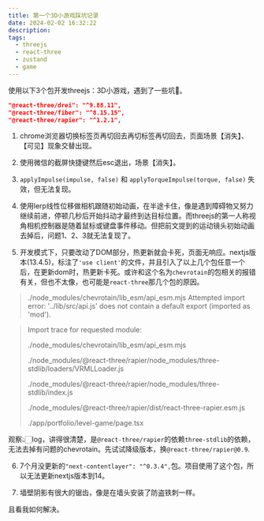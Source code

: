 ```yaml
---
title: 第一个3D小游戏踩坑记录
date: 2024-02-02 16:32:22
description: 
tags:
  - threejs
  - react-three
  - zustand
  - game
---
```


使用以下3个包开发threejs：3D小游戏，遇到了一些坑😤。

```json
"@react-three/drei": "^9.88.11",
"@react-three/fiber": "^8.15.15",
"@react-three/rapier": "^1.2.1",
```

1. chrome浏览器切换标签页再切回去再切标签再切回去，页面场景【消失】、【可见】现象交替出现。

2. 使用微信的截屏快捷键然后esc退出，场景【消失】。

3. `applyImpulse(impulse, false)` 和 `applyTorqueImpulse(torque, false)` 失效，但无法复现。

4. 使用lerp线性位移做相机跟随初始动画，在半途卡住，像是遇到障碍物又努力继续前进，停顿几秒后开始抖动才最终到达目标位置。而threejs的第一人称视角相机控制器是随着鼠标或键盘事件移动。但把前文提到的运动镜头初始动画去掉后，问题1、2、3就无法复现了。

5. 开发模式下，只要改动了DOM部分，热更新就会卡死，页面无响应。nextjs版本(13.4.5)，标注了`'use client'`的文件，并且引入了以上几个包任意一个后，在更新dom时，热更新卡死。或许和这个名为`chevrotain`的包相关的报错有关，但也不太像，也可能是`react-three`那几个包的原因。
> ./node_modules/chevrotain/lib_esm/api_esm.mjs
> Attempted import error: '../lib/src/api.js' does not contain a default export (imported as 'mod').

>Import trace for requested module:
>
>./node_modules/chevrotain/lib_esm/api_esm.mjs
>
>./node_modules/@react-three/rapier/node_modules/three-stdlib/loaders/VRMLLoader.js
>
>./node_modules/@react-three/rapier/node_modules/three-stdlib/index.js
>
>./node_modules/@react-three/rapier/dist/react-three-rapier.esm.js
>
>./app/portfolio/level-game/page.tsx

观察👆🏻log，讲得很清楚，是`@react-three/rapier`的依赖`three-stdlib`的依赖，无法去掉有问题的chevrotain。先试试降级版本，换`@react-three/rapier@0.9`.

6. 7个月没更新的`"next-contentlayer": "^0.3.4",`包。项目使用了这个包，所以无法更新nextjs版本到14。

7. 墙壁阴影有很大的锯齿，像是在墙头安装了防盗铁刺一样。

且看我如何解决。